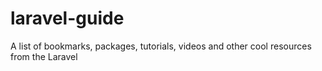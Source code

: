 # laravel-guide
A list of bookmarks, packages, tutorials, videos and other cool resources from the Laravel
